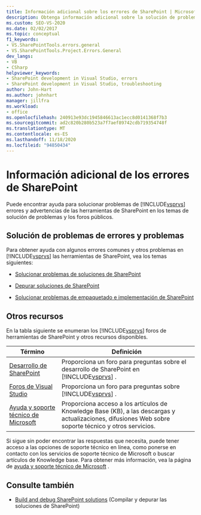 ```yaml
---
title: Información adicional sobre los errores de SharePoint | Microsoft Docs
description: Obtenga información adicional sobre la solución de problemas de errores y advertencias que se producen en las herramientas de Visual Studio SharePoint.
ms.custom: SEO-VS-2020
ms.date: 02/02/2017
ms.topic: conceptual
f1_keywords:
- VS.SharePointTools.errors.general
- VS.SharePointTools.Project.Errors.General
dev_langs:
- VB
- CSharp
helpviewer_keywords:
- SharePoint development in Visual Studio, errors
- SharePoint development in Visual Studio, troubleshooting
author: John-Hart
ms.author: johnhart
manager: jillfra
ms.workload:
- office
ms.openlocfilehash: 240913e93dc1945846613ac1ecc8d0141368f7b3
ms.sourcegitcommit: ad2c820b280b523a7f7aef89742cdb719354748f
ms.translationtype: MT
ms.contentlocale: es-ES
ms.lasthandoff: 11/18/2020
ms.locfileid: "94850434"
---
```

# <a name="additional-information-for-sharepoint-errors"></a>Información adicional de los errores de SharePoint
  Puede encontrar ayuda para solucionar problemas de [!INCLUDE[vsprvs](../sharepoint/includes/vsprvs-md.md)] errores y advertencias de las herramientas de SharePoint en los temas de solución de problemas y los foros públicos.

## <a name="troubleshoot-errors-and-issues"></a>Solución de problemas de errores y problemas
 Para obtener ayuda con algunos errores comunes y otros problemas en [!INCLUDE[vsprvs](../sharepoint/includes/vsprvs-md.md)] las herramientas de SharePoint, vea los temas siguientes:

- [Solucionar problemas de soluciones de SharePoint](../sharepoint/troubleshooting-sharepoint-solutions.md)

- [Depurar soluciones de SharePoint](../sharepoint/debugging-sharepoint-solutions.md)

- [Solucionar problemas de empaquetado e implementación de SharePoint](../sharepoint/troubleshooting-sharepoint-packaging-and-deployment.md)

## <a name="other-resources"></a>Otros recursos
 En la tabla siguiente se enumeran los [!INCLUDE[vsprvs](../sharepoint/includes/vsprvs-md.md)] foros de herramientas de SharePoint y otros recursos disponibles.

|Término|Definición|
|----------|----------------|
|[Desarrollo de SharePoint](https://social.msdn.microsoft.com/Forums/office/home?forum=sharepointdevelopmentprevious)|Proporciona un foro para preguntas sobre el desarrollo de SharePoint en [!INCLUDE[vsprvs](../sharepoint/includes/vsprvs-md.md)] .|
|[Foros de Visual Studio](https://social.msdn.microsoft.com/Forums/vstudio/home?category=visualstudio)|Proporciona un foro para preguntas sobre [!INCLUDE[vsprvs](../sharepoint/includes/vsprvs-md.md)] .|
|[Ayuda y soporte técnico de Microsoft](https://support.microsoft.com/)|Proporciona acceso a los artículos de Knowledge Base (KB), a las descargas y actualizaciones, difusiones Web sobre soporte técnico y otros servicios.|

 Si sigue sin poder encontrar las respuestas que necesita, puede tener acceso a las opciones de soporte técnico en línea, como ponerse en contacto con los servicios de soporte técnico de Microsoft o buscar artículos de Knowledge base. Para obtener más información, vea la página de [ayuda y soporte técnico de Microsoft](https://support.microsoft.com/) .

## <a name="see-also"></a>Consulte también
- [Build and debug SharePoint solutions](../sharepoint/building-and-debugging-sharepoint-solutions.md) (Compilar y depurar las soluciones de SharePoint)
